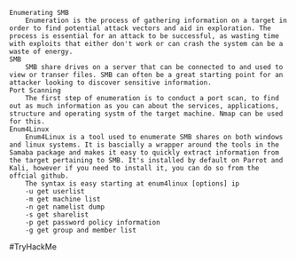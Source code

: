 
	Enumerating SMB
		Enumeration is the process of gathering information on a target in order to find potential attack vectors and aid in exploration. The process is essential for an attack to be successful, as wasting time with exploits that either don't work or can crash the system can be a waste of energy. 
	SMB
		SMB share drives on a server that can be connected to and used to view or transer files. SMB can often be a great starting point for an attacker looking to discover sensitive information.
	Port Scanning
		The first step of enumeration is to conduct a port scan, to find out as much information as you can about the services, applications, structure and operating systm of the target machine. Nmap can be used for this.
	Enum4Linux
		Enum4Linux is a tool used to enumerate SMB shares on both windows and linux systems. It is bascially a wrapper around the tools in the Samaba package and makes it easy to quickly extract information from the target pertaining to SMB. It's installed by default on Parrot and Kali, however if you need to install it, you can do so from the offcial github.
		The syntax is easy starting at enum4linux [options] ip
		-u get userlist
		-m get machine list
		-n get namelist dump
		-s get sharelist
		-p get password policy information
		-g get group and member list

#TryHackMe